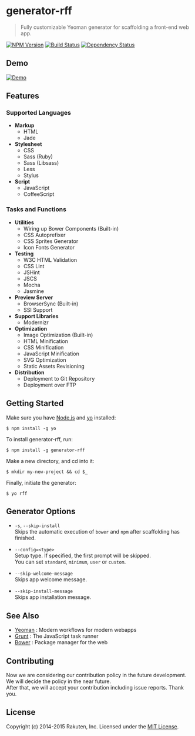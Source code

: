 # generator-rff

> Fully customizable Yeoman generator for scaffolding a front-end web app.

[![NPM Version][npm-image]][npm-url]
[![Build Status][travis-image]][travis-url]
[![Dependency Status][deps-image]][deps-url]

## Demo
[![Demo](docs/images/video.png)](http://youtu.be/jGzqR6-jAYE)

## Features

### Supported Languages
* **Markup**
  * HTML
  * Jade
* **Stylesheet**
  * CSS
  * Sass (Ruby)
  * Sass (Libsass)
  * Less
  * Stylus
* **Script**
  * JavaScript
  * CoffeeScript

### Tasks and Functions
* **Utilities**
  * Wiring up Bower Components (Built-in)
  * CSS Autoprefixer
  * CSS Sprites Generator
  * Icon Fonts Generator
* **Testing**
  * W3C HTML Validation
  * CSS Lint
  * JSHint
  * JSCS
  * Mocha
  * Jasmine
* **Preview Server**
  * BrowserSync (Built-in)
  * SSI Support
* **Support Libraries**
  * Modernizr
* **Optimization**
  * Image Optimization (Built-in)
  * HTML Minification
  * CSS Minification
  * JavaScript Minification
  * SVG Optimization
  * Static Assets Revisioning
* **Distribution**
  * Deployment to Git Repository
  * Deployment over FTP

## Getting Started
Make sure you have [Node.js](http://nodejs.org/) and [yo](https://github.com/yeoman/yo) installed:

```shell
$ npm install -g yo
```

To install generator-rff, run:

```shell
$ npm install -g generator-rff
```

Make a new directory, and cd into it:

```shell
$ mkdir my-new-project && cd $_
```

Finally, initiate the generator:

```shell
$ yo rff
```

## Generator Options
* `-s`, `--skip-install`  
  Skips the automatic execution of `bower` and `npm` after scaffolding has finished.

* `--config=<type>`  
  Setup type. If specified, the first prompt will be skipped.  
  You can set `standard`, `minimum`, `user` or `custom`.

* `--skip-welcome-message`  
  Skips app welcome message.

* `--skip-install-message`  
  Skips app installation message.

## See Also
* [Yeoman](http://yeoman.io/) : Modern workflows for modern webapps
* [Grunt](http://gruntjs.com/) : The JavaScript task runner
* [Bower](http://bower.io/) : Package manager for the web

## Contributing
Now we are considering our contribution policy in the future development.
We will decide the policy in the near future.  
After that, we will accept your contribution including issue reports.
Thank you.

## License
Copyright (c) 2014-2015 Rakuten, Inc. Licensed under the [MIT License](LICENSE).

[npm-image]: https://img.shields.io/npm/v/generator-rff.svg
[npm-url]: https://www.npmjs.com/package/generator-rff
[travis-image]: https://travis-ci.org/rakuten-frontend/generator-rff.svg?branch=master
[travis-url]: https://travis-ci.org/rakuten-frontend/generator-rff
[deps-image]: https://david-dm.org/rakuten-frontend/generator-rff.svg
[deps-url]: https://david-dm.org/rakuten-frontend/generator-rff
